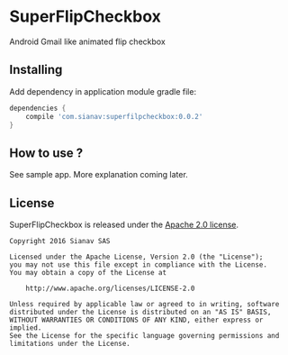 # SuperFlipCheckbox
Android Gmail like animated flip checkbox

## Installing

Add dependency in application module gradle file:

```gradle
dependencies {
    compile 'com.sianav:superfilpcheckbox:0.0.2'
}
```
## How to use ?
See sample app. More explanation coming later.

## License
SuperFlipCheckbox is released under the [Apache 2.0 license](LICENSE).

```
Copyright 2016 Sianav SAS

Licensed under the Apache License, Version 2.0 (the "License");
you may not use this file except in compliance with the License.
You may obtain a copy of the License at

    http://www.apache.org/licenses/LICENSE-2.0

Unless required by applicable law or agreed to in writing, software
distributed under the License is distributed on an "AS IS" BASIS,
WITHOUT WARRANTIES OR CONDITIONS OF ANY KIND, either express or implied.
See the License for the specific language governing permissions and
limitations under the License.
```

